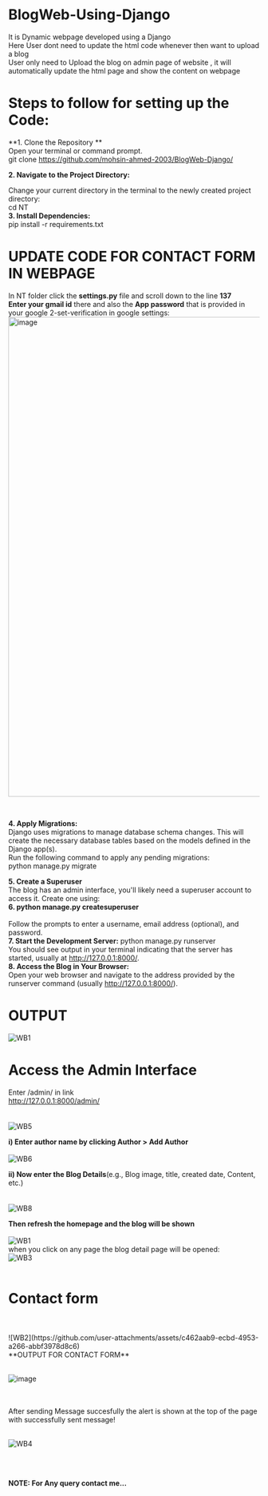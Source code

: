 # BlogWeb-Using-Django
It is Dynamic webpage developed using a Django <br>
Here User dont need to update the html code whenever then want to upload a blog<br>
User only need to Upload the blog on admin page of website , it will automatically update the html page and show the content on webpage<br>
# Steps to follow for setting up the Code:
**1. Clone the Repository **<br>
Open your terminal or command prompt.<br>
git clone https://github.com/mohsin-ahmed-2003/BlogWeb-Django/<br>

**2. Navigate to the Project Directory:** <br>

Change your current directory in the terminal to the newly created project directory:<br>
cd NT <br>
**3. Install Dependencies:** <br>
pip install -r requirements.txt <br>
# UPDATE CODE FOR CONTACT FORM IN WEBPAGE
In NT folder click the **settings.py** file and scroll down to the line **137** <br>
**Enter your gmail id** there and also the **App password** that is provided in your google 2-set-verification in google settings: <br>
<img width="960" alt="image" src="https://github.com/user-attachments/assets/278886b4-a14f-45a5-bcb8-5dcb8b95a55f" />

<br>

**4. Apply Migrations:** <br>
Django uses migrations to manage database schema changes. This will create the necessary database tables based on the models defined in the Django app(s).<br>
Run the following command to apply any pending migrations:<br>
python manage.py migrate<br>

**5. Create a Superuser** <br>
The blog has an admin interface, you'll likely need a superuser account to access it. Create one using: <br>
**6. python manage.py createsuperuser** <br>
<br>
Follow the prompts to enter a username, email address (optional), and password.<br>
**7. Start the Development Server:**
python manage.py runserver <br>
You should see output in your terminal indicating that the server has started, usually at http://127.0.0.1:8000/. <br>
**8. Access the Blog in Your Browser:** <br>
Open your web browser and navigate to the address provided by the runserver command (usually http://127.0.0.1:8000/).<br>
# OUTPUT <br>

![WB1](https://github.com/user-attachments/assets/62d52c99-46ff-40e7-9b8e-1d68daafc2c7)
<br>
# Access the Admin Interface
Enter /admin/ in link <br>
http://127.0.0.1:8000/admin/<br>
<br>
<br>
![WB5](https://github.com/user-attachments/assets/b7e71f69-9671-4bd8-9607-07a880aa6b28)

**i) Enter author name by clicking Author > Add Author**
<br>
<br>
![WB6](https://github.com/user-attachments/assets/24d4ed28-d1a6-4bc4-8031-6054435b9fee)

**ii) Now enter the Blog Details**(e.g., Blog image, title, created date, Content, etc.)<br>
<br>
<br>
![WB8](https://github.com/user-attachments/assets/560b2dd5-ec7d-4c4e-a4fc-b32ee38896f8)

**Then refresh the homepage and the blog will be shown**
<br>
<br>
![WB1](https://github.com/user-attachments/assets/1199b0dd-4982-440f-a1e3-bf6b2c1c2ab8)
<br>
when you click on any page the blog detail page will be opened:
<br>
![WB3](https://github.com/user-attachments/assets/3757e806-b6c4-456b-a18e-80b951b050d3)
<br>
<br>
# Contact form
<br>
<br>
![WB2](https://github.com/user-attachments/assets/c462aab9-ecbd-4953-a266-abbf3978d8c6)
<br>
**OUTPUT FOR CONTACT FORM**
<br>
<br>

![image](https://github.com/user-attachments/assets/87b7c13e-bef4-42bd-afaa-6d8582a775d5)

<br>
<br>
After sending Message succesfully the alert is shown at the top of the page with successfully sent message!
<br>
<br>

![WB4](https://github.com/user-attachments/assets/aacd2ca2-4a51-43f0-ae24-244b7a48fb41)

<br>
<br>

**NOTE: For Any query contact me...**
